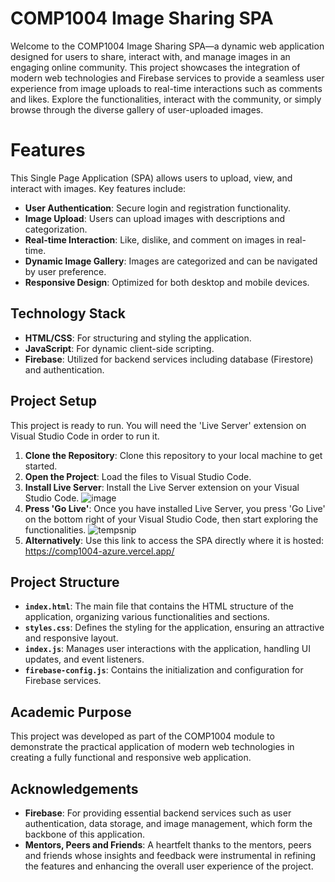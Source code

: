 # COMP1004 Image Sharing SPA
Welcome to the COMP1004 Image Sharing SPA—a dynamic web application designed for users to share, interact with, and manage images in an engaging online community. This project showcases the integration of modern web technologies and Firebase services to provide a seamless user experience from image uploads to real-time interactions such as comments and likes. Explore the functionalities, interact with the community, or simply browse through the diverse gallery of user-uploaded images.

# Features

This Single Page Application (SPA) allows users to upload, view, and interact with images. Key features include:

*   **User Authentication**: Secure login and registration functionality.
*   **Image Upload**: Users can upload images with descriptions and categorization.
*   **Real-time Interaction**: Like, dislike, and comment on images in real-time.
*   **Dynamic Image Gallery**: Images are categorized and can be navigated by user preference.
*   **Responsive Design**: Optimized for both desktop and mobile devices.

## Technology Stack

*   **HTML/CSS**: For structuring and styling the application.
*   **JavaScript**: For dynamic client-side scripting.
*   **Firebase**: Utilized for backend services including database (Firestore) and authentication.

## Project Setup

This project is ready to run. You will need the 'Live Server' extension on Visual Studio Code in order to run it.

1. **Clone the Repository**: Clone this repository to your local machine to get started.
2. **Open the Project**: Load the files to Visual Studio Code.
3. **Install Live Server**: Install the Live Server extension on your Visual Studio Code.
![image](https://github.com/Alex-T-Draper/Comp1004/assets/108327378/8fee9905-5425-491f-b0b8-af5fae8a6ddd)
5. **Press 'Go Live'**: Once you have installed Live Server, you press 'Go Live' on the bottom right of your Visual Studio Code, then start exploring the functionalities.
![tempsnip](https://github.com/Alex-T-Draper/Comp1004/assets/108327378/58437840-156f-4abe-9bfa-dbb08de94418)
6. **Alternatively**: Use this link to access the SPA directly where it is hosted: https://comp1004-azure.vercel.app/

## Project Structure

- **`index.html`**: The main file that contains the HTML structure of the application, organizing various functionalities and sections.
- **`styles.css`**: Defines the styling for the application, ensuring an attractive and responsive layout.
- **`index.js`**: Manages user interactions with the application, handling UI updates, and event listeners.
- **`firebase-config.js`**: Contains the initialization and configuration for Firebase services.

## Academic Purpose

This project was developed as part of the COMP1004 module to demonstrate the practical application of modern web technologies in creating a fully functional and responsive web application.

## Acknowledgements

- **Firebase**: For providing essential backend services such as user authentication, data storage, and image management, which form the backbone of this application.
- **Mentors, Peers and Friends**: A heartfelt thanks to the mentors, peers and friends whose insights and feedback were instrumental in refining the features and enhancing the overall user experience of the project.
